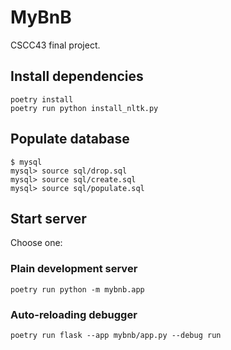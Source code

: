 # MyBnB

CSCC43 final project.

## Install dependencies

```
poetry install
poetry run python install_nltk.py
```

## Populate database

```
$ mysql
mysql> source sql/drop.sql
mysql> source sql/create.sql
mysql> source sql/populate.sql
```

## Start server

Choose one:

### Plain development server

```
poetry run python -m mybnb.app
```

### Auto-reloading debugger

```
poetry run flask --app mybnb/app.py --debug run
```
